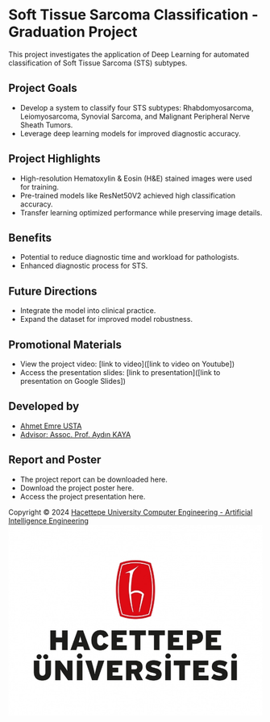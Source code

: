 # Soft Tissue Sarcoma Classification - Graduation Project

This project investigates the application of Deep Learning for automated classification of Soft Tissue Sarcoma (STS) subtypes.

## Project Goals

- Develop a system to classify four STS subtypes: Rhabdomyosarcoma, Leiomyosarcoma, Synovial Sarcoma, and Malignant Peripheral Nerve Sheath Tumors.
- Leverage deep learning models for improved diagnostic accuracy.

## Project Highlights

- High-resolution Hematoxylin & Eosin (H&E) stained images were used for training.
- Pre-trained models like ResNet50V2 achieved high classification accuracy.
- Transfer learning optimized performance while preserving image details.

## Benefits

- Potential to reduce diagnostic time and workload for pathologists.
- Enhanced diagnostic process for STS.

## Future Directions

- Integrate the model into clinical practice.
- Expand the dataset for improved model robustness.

## Promotional Materials

- View the project video: [link to video]([link to video on Youtube])
- Access the presentation slides: [link to presentation]([link to presentation on Google Slides])

## Developed by

- [Ahmet Emre USTA](https://www.linkedin.com/in/a-emreusta/)
- [Advisor: Assoc. Prof. Aydın KAYA](https://www.linkedin.com/in/ayd%C4%B1n-kaya-ba45832a/)

## Report and Poster

- The project report can be downloaded here.
- Download the project poster here.
- Access the project presentation here.

Copyright © 2024 [Hacettepe University Computer Engineering - Artificial Intelligence Engineering](https://www.cs.hacettepe.edu.tr/)
![Hacettepe University Logo](docs/hacettepe_logo.jpg)
